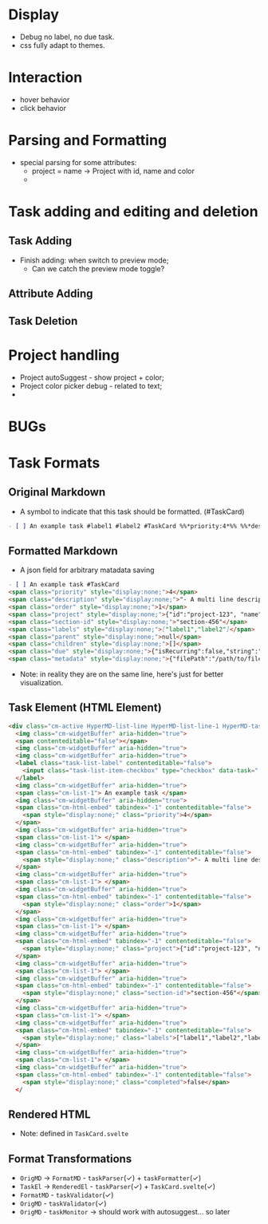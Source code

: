 
# Display
- Debug no label, no due task.
- css fully adapt to themes.

# Interaction
- hover behavior
- click behavior

# Parsing and Formatting
- special parsing for some attributes:
  - project = name -> Project with id, name and color
  - 

# Task adding and editing and deletion

## Task Adding
- Finish adding: when switch to preview mode;
  - Can we catch the preview mode toggle?

## Attribute Adding 


## Task Deletion



# Project handling
- Project autoSuggest - show project + color;
- Project color picker debug - related to text;
- 

# BUGs


# Task Formats

## Original Markdown

- A symbol to indicate that this task should be formatted. (#TaskCard)


```markdown
- [ ] An example task #label1 #label2 #TaskCard %%*priority:4*%% %%*description:"- A multi line description.\n- the second line."*%% %%*order:1*%% %%*project:{"id":"project-123", "name":"Project Name"}*%% %%*section-id:"section-456"*%% %%*parent:null*%% %%*children:[]*%% %%*due:"Aug 15, 2024"*%% %%*metadata:{"filePath":"/path/to/file"}*%%
```

## Formatted Markdown

- A json field for arbitrary matadata saving

```markdown
- [ ] An example task #TaskCard
<span class="priority" style="display:none;">4</span> 
<span class="description" style="display:none;">"- A multi line description.\n- the second line."</span> 
<span class="order" style="display:none;">1</span> 
<span class="project" style="display:none;">{"id":"project-123", "name":"Project Name"}</span> 
<span class="section-id" style="display:none;">"section-456"</span> 
<span class="labels" style="display:none;">["label1","label2"]</span> 
<span class="parent" style="display:none;">null</span> 
<span class="children" style="display:none;">[]</span> 
<span class="due" style="display:none;">{"isRecurring":false,"string":"2023-08-15","date":"2024-08-15","datetime":null,"timezone":null}</span> 
<span class="metadata" style="display:none;">{"filePath":"/path/to/file"}</span>
```

- Note: in reality they are on the same line, here's just for better visualization.

## Task Element (HTML Element)

```html
<div class="cm-active HyperMD-list-line HyperMD-list-line-1 HyperMD-task-line cm-line" data-task=" " style="text-indent:-23px;padding-inline-start:27px">
  <img class="cm-widgetBuffer" aria-hidden="true">
  <span contenteditable="false"></span>
  <img class="cm-widgetBuffer" aria-hidden="true">
  <img class="cm-widgetBuffer" aria-hidden="true">
  <label class="task-list-label" contenteditable="false">
    <input class="task-list-item-checkbox" type="checkbox" data-task=" ">
  </label>
  <img class="cm-widgetBuffer" aria-hidden="true">
  <span class="cm-list-1"> An example task </span>
  <img class="cm-widgetBuffer" aria-hidden="true">
  <span class="cm-html-embed" tabindex="-1" contenteditable="false">
    <span style="display:none;" class="priority">4</span>
  </span>
  <img class="cm-widgetBuffer" aria-hidden="true">
  <span class="cm-list-1"> </span>
  <img class="cm-widgetBuffer" aria-hidden="true">
  <span class="cm-html-embed" tabindex="-1" contenteditable="false">
    <span style="display:none;" class="description">"- A multi line description.\n- the second line."</span>
  </span>
  <img class="cm-widgetBuffer" aria-hidden="true">
  <span class="cm-list-1"> </span>
  <img class="cm-widgetBuffer" aria-hidden="true">
  <span class="cm-html-embed" tabindex="-1" contenteditable="false">
    <span style="display:none;" class="order">1</span>
  </span>
  <img class="cm-widgetBuffer" aria-hidden="true">
  <span class="cm-list-1"> </span>
  <img class="cm-widgetBuffer" aria-hidden="true">
  <span class="cm-html-embed" tabindex="-1" contenteditable="false">
    <span style="display:none;" class="project">{"id":"project-123", "name":"Project Name"}</span>
  </span>
  <img class="cm-widgetBuffer" aria-hidden="true">
  <span class="cm-list-1"> </span>
  <img class="cm-widgetBuffer" aria-hidden="true">
  <span class="cm-html-embed" tabindex="-1" contenteditable="false">
    <span style="display:none;" class="section-id">"section-456"</span>
  </span>
  <img class="cm-widgetBuffer" aria-hidden="true">
  <span class="cm-list-1"> </span>
  <img class="cm-widgetBuffer" aria-hidden="true">
  <span class="cm-html-embed" tabindex="-1" contenteditable="false">
    <span style="display:none;" class="labels">["label1","label2","label3","label4","label5"]</span>
  </span>
  <img class="cm-widgetBuffer" aria-hidden="true">
  <span class="cm-list-1"> </span>
  <img class="cm-widgetBuffer" aria-hidden="true">
  <span class="cm-html-embed" tabindex="-1" contenteditable="false">
    <span style="display:none;" class="completed">false</span>
  </
```


## Rendered HTML

- Note: defined in `TaskCard.svelte`

## Format Transformations
- `OrigMD` -> `FormatMD` - `taskParser`(✓) + `taskFormatter`(✓)
- `TaskEl` -> `RenderedEl` - `taskParser`(✓) + `TaskCard.svelte`(✓)
- `FormatMD` - `taskValidator`(✓)
- `OrigMD` - `taskValidator`(✓)
- `OrigMD` - `taskMonitor` -> should work with autosuggest... so later
